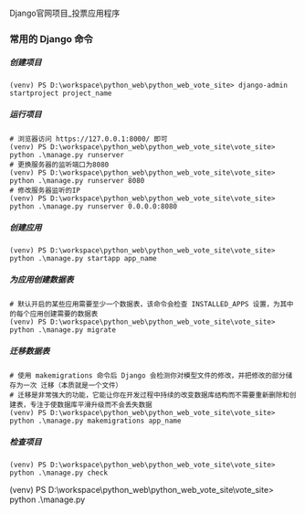 ### 


Django官网项目_投票应用程序


### 常用的 Django 命令


##### 创建项目
```text
(venv) PS D:\workspace\python_web\python_web_vote_site> django-admin startproject project_name
```


##### 运行项目
```text
# 浏览器访问 https://127.0.0.1:8000/ 即可
(venv) PS D:\workspace\python_web\python_web_vote_site\vote_site> python .\manage.py runserver
# 更换服务器的监听端口为8080 
(venv) PS D:\workspace\python_web\python_web_vote_site\vote_site> python .\manage.py runserver 8080
# 修改服务器监听的IP
(venv) PS D:\workspace\python_web\python_web_vote_site\vote_site> python .\manage.py runserver 0.0.0.0:8080
```


##### 创建应用
```text
(venv) PS D:\workspace\python_web\python_web_vote_site\vote_site> python .\manage.py startapp app_name
```


##### 为应用创建数据表
```text
# 默认开启的某些应用需要至少一个数据表，该命令会检查 INSTALLED_APPS 设置，为其中的每个应用创建需要的数据表
(venv) PS D:\workspace\python_web\python_web_vote_site\vote_site> python .\manage.py migrate
```


##### 迁移数据表
```text
# 使用 makemigrations 命令后 Django 会检测你对模型文件的修改，并把修改的部分储存为一次 迁移（本质就是一个文件）
# 迁移是非常强大的功能，它能让你在开发过程中持续的改变数据库结构而不需要重新删除和创建表，专注于使数据库平滑升级而不会丢失数据
(venv) PS D:\workspace\python_web\python_web_vote_site\vote_site> python .\manage.py makemigrations app_name
```


##### 检查项目
```text
(venv) PS D:\workspace\python_web\python_web_vote_site\vote_site> python .\manage.py check

```


(venv) PS D:\workspace\python_web\python_web_vote_site\vote_site> python .\manage.py





